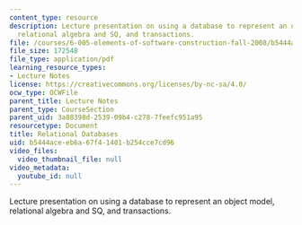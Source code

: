 ```yaml
---
content_type: resource
description: Lecture presentation on using a database to represent an object model,
  relational algebra and SQ, and transactions.
file: /courses/6-005-elements-of-software-construction-fall-2008/b5444aceeb6a67f41401b254cce7cd96_MIT6_005f08_lec22.pdf
file_size: 172548
file_type: application/pdf
learning_resource_types:
- Lecture Notes
license: https://creativecommons.org/licenses/by-nc-sa/4.0/
ocw_type: OCWFile
parent_title: Lecture Notes
parent_type: CourseSection
parent_uid: 3a88398d-2539-09b4-c278-7feefc951a95
resourcetype: Document
title: Relational Databases
uid: b5444ace-eb6a-67f4-1401-b254cce7cd96
video_files:
  video_thumbnail_file: null
video_metadata:
  youtube_id: null
---
```

Lecture presentation on using a database to represent an object model, relational algebra and SQ, and transactions.